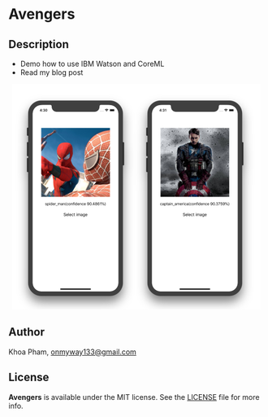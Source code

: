 # Avengers

## Description

- Demo how to use IBM Watson and CoreML
- Read my blog post 

<div align="center">
<img src="Screenshots/Result.png">
</div>

## Author

Khoa Pham, onmyway133@gmail.com

## License

**Avengers** is available under the MIT license. See the [LICENSE](https://github.com/onmyway133/Avengers/blob/master/LICENSE.md) file for more info.
